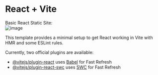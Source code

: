 # React + Vite
Basic React Static Site:
</br>
![image](https://github.com/Pritam-kumar1/React-Vite/assets/43674653/c88ea332-d7bb-434f-adb4-372929dfe419)



This template provides a minimal setup to get React working in Vite with HMR and some ESLint rules.

Currently, two official plugins are available:

- [@vitejs/plugin-react](https://github.com/vitejs/vite-plugin-react/blob/main/packages/plugin-react/README.md) uses [Babel](https://babeljs.io/) for Fast Refresh
- [@vitejs/plugin-react-swc](https://github.com/vitejs/vite-plugin-react-swc) uses [SWC](https://swc.rs/) for Fast Refresh
